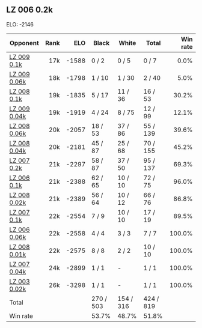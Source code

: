 ## LZ 006 0.2k ##

ELO: -2146

Opponent | Rank | ELO | Black | White | Total | Win rate
---------|-----:|----:|-------|-------|-------|-------:
[LZ 009 0.1k](LZ%20009%200.1k.md) | 17k | -1588 | 0 / 2 | 0 / 5 | 0 / 7 | 0.0%
[LZ 009 0.06k](LZ%20009%200.06k.md) | 18k | -1798 | 1 / 10 | 1 / 30 | 2 / 40 | 5.0%
[LZ 008 0.1k](LZ%20008%200.1k.md) | 19k | -1835 | 5 / 17 | 11 / 36 | 16 / 53 | 30.2%
[LZ 009 0.04k](LZ%20009%200.04k.md) | 19k | -1919 | 4 / 24 | 8 / 75 | 12 / 99 | 12.1%
[LZ 008 0.06k](LZ%20008%200.06k.md) | 20k | -2057 | 18 / 53 | 37 / 86 | 55 / 139 | 39.6%
[LZ 008 0.04k](LZ%20008%200.04k.md) | 20k | -2181 | 45 / 87 | 25 / 68 | 70 / 155 | 45.2%
[LZ 007 0.2k](LZ%20007%200.2k.md) | 21k | -2297 | 58 / 87 | 37 / 50 | 95 / 137 | 69.3%
[LZ 006 0.1k](LZ%20006%200.1k.md) | 21k | -2388 | 62 / 65 | 10 / 10 | 72 / 75 | 96.0%
[LZ 008 0.02k](LZ%20008%200.02k.md) | 21k | -2389 | 56 / 64 | 10 / 12 | 66 / 76 | 86.8%
[LZ 007 0.1k](LZ%20007%200.1k.md) | 22k | -2554 | 7 / 9 | 10 / 10 | 17 / 19 | 89.5%
[LZ 006 0.06k](LZ%20006%200.06k.md) | 22k | -2558 | 4 / 4 | 3 / 3 | 7 / 7 | 100.0%
[LZ 008 0.01k](LZ%20008%200.01k.md) | 22k | -2575 | 8 / 8 | 2 / 2 | 10 / 10 | 100.0%
[LZ 007 0.04k](LZ%20007%200.04k.md) | 24k | -2899 | 1 / 1 | - | 1 / 1 | 100.0%
[LZ 003 0.02k](LZ%20003%200.02k.md) | 26k | -3298 | 1 / 1 | - | 1 / 1 | 100.0%
Total | | | 270 / 503 | 154 / 316 | 424 / 819 | 
Win rate| | | 53.7% | 48.7% | 51.8% | 
